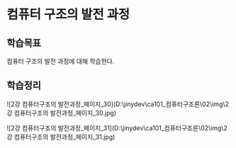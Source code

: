 



# 컴퓨터 구조의 발전 과정



## 학습목표

컴퓨터 구조의 발전 과정에 대해 학습한다.









## 학습정리





![2강 컴퓨터구조의 발전과정_페이지_30](D:\jinydev\ca101_컴퓨터구조론\02\img\2강 컴퓨터구조의 발전과정_페이지_30.jpg)

![2강 컴퓨터구조의 발전과정_페이지_31](D:\jinydev\ca101_컴퓨터구조론\02\img\2강 컴퓨터구조의 발전과정_페이지_31.jpg)





